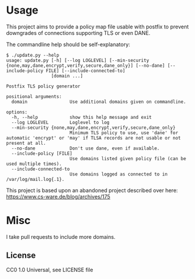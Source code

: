 # Usage

This project aims to provide a policy map file usable with postfix to prevent downgrades of connections supporting
TLS or even DANE.

The commandline help should be self-explanatory:

```
$ ./update.py --help
usage: update.py [-h] [--log LOGLEVEL] [--min-security {none,may,dane,encrypt,verify,secure,dane_only}] [--no-dane] [--include-policy FILE] [--include-connected-to]
                 [domain ...]

Postfix TLS policy generator

positional arguments:
  domain                Use additional domains given on commandline.

options:
  -h, --help            show this help message and exit
  --log LOGLEVEL        Loglevel to log
  --min-security {none,may,dane,encrypt,verify,secure,dane_only}
                        Minimum TLS policy to use, use 'dane' for automatic 'encrypt' or 'may' if TLSA records are not usable or not present at all.
  --no-dane             Don't use dane, even if available.
  --include-policy [FILE]
                        Use domains listed given policy file (can be used multiple times).
  --include-connected-to
                        Use domains logged as connected to in /var/log/mail.log{.1}.
```

This project is based upon an abandoned project described over here: https://www.cs-ware.de/blog/archives/175

# Misc
I take pull requests to include more domains.

## License

CC0 1.0 Universal, see LICENSE file
